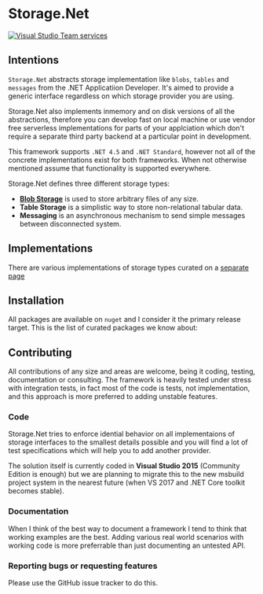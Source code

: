 # Storage.Net 

[![Visual Studio Team services](https://img.shields.io/vso/build/aloneguid/0227dea8-0e2f-40c1-b170-2e8830087355/15.svg)]()

## Intentions

`Storage.Net` abstracts storage implementation like `blobs`, `tables` and `messages` from the .NET Applicatiion Developer. It's aimed to provide a generic interface regardless on which storage provider you are using.

Storage.Net also implements inmemory and on disk versions of all the abstractions, therefore you can develop fast on local machine or use vendor free serverless implementations for parts of your applciation which don't require a separate third party backend at a particular point in development.

This framework supports `.NET 4.5` and `.NET Standard`, however not all of the concrete implementations exist for both frameworks. When not otherwise mentioned assume that functionality is supported everywhere.

Storage.Net defines three different storage types:

- [**Blob Storage**](doc/blob-storage/index.md) is used to store arbitrary files of any size.
- **Table Storage** is a simplistic way to store non-relational tabular data.
- **Messaging** is an asynchronous mechanism to send simple messages between disconnected system.

## Implementations

There are various implementations of storage types curated on a [separate page](doc/implementations/index.md)

## Installation

All packages are available on `nuget` and I consider it the primary release target. This is the list of curated packages we know about:

## Contributing

All contributions of any size and areas are welcome, being it coding, testing, documentation or consulting. The framework is heavily tested under stress with integration tests, in fact most of the code is tests, not implementation, and this approach is more preferred to adding unstable features.

### Code

Storage.Net tries to enforce idential behavior on all implementaions of storage interfaces to the smallest details possible and you will find a lot of test specifications which will help you to add another provider.

The solution itself is currently coded in **Visual Studio 2015** (Community Edition is enough) but we are planning to migrate this to the new msbuild project system in the nearest future (when VS 2017 and .NET Core toolkit becomes stable).

### Documentation

When I think of the best way to document a framework I tend to think that working examples are the best. Adding various real world scenarios with working code is more preferrable than just documenting an untested API.

### Reporting bugs or requesting features

Please use the GitHub issue tracker to do this.